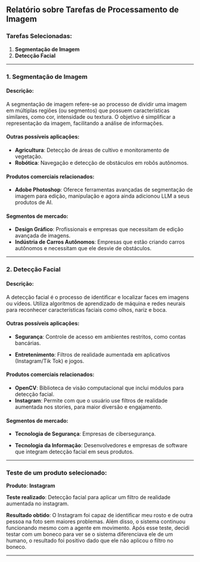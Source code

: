 ## Relatório sobre Tarefas de Processamento de Imagem

### Tarefas Selecionadas:

1. **Segmentação de Imagem**
2. **Detecção Facial**

---

### 1. Segmentação de Imagem

#### Descrição:

A segmentação de imagem refere-se ao processo de dividir uma imagem em múltiplas regiões (ou segmentos) que possuem características similares, como cor, intensidade ou textura. O objetivo é simplificar a representação da imagem, facilitando a análise de informações.

#### Outras possíveis aplicações:

- **Agricultura**: Detecção de áreas de cultivo e monitoramento de vegetação.
- **Robótica**: Navegação e detecção de obstáculos em robôs autônomos.
  
#### Produtos comerciais relacionados:

- **Adobe Photoshop**: Oferece ferramentas avançadas de segmentação de imagem para edição, manipulação e agora ainda adicionou LLM a seus produtos de AI.
  


#### Segmentos de mercado:

- **Design Gráfico**: Profissionais e empresas que necessitam de edição avançada de imagens.
- **Indústria de Carros Autônomos**: Empresas que estão criando carros autônomos e necessitam que ele desvie de obstáculos.
  
---

### 2. Detecção Facial

#### Descrição:

A detecção facial é o processo de identificar e localizar faces em imagens ou vídeos. Utiliza algoritmos de aprendizado de máquina e redes neurais para reconhecer características faciais como olhos, nariz e boca.

#### Outras possíveis aplicações:

- **Segurança**: Controle de acesso em ambientes restritos, como contas bancárias.
  
- **Entretenimento**: Filtros de realidade aumentada em aplicativos (Instagram/Tik Tok) e jogos.


#### Produtos comerciais relacionados:

- **OpenCV**: Biblioteca de visão computacional que inclui módulos para detecção facial.
- **Instagram**: Permite com que o usuário use filtros de realidade aumentada nos stories, para maior diversão e engajamento.

#### Segmentos de mercado:

- **Tecnologia de Segurança**: Empresas de cibersegurança.
  
- **Tecnologia da Informação**: Desenvolvedores e empresas de software que integram detecção facial em seus produtos.

---

### Teste de um produto selecionado:

**Produto**: **Instagram**

**Teste realizado**: Detecção facial para aplicar um filtro de realidade aumentada no instagram.

**Resultado obtido**: O Instagram foi capaz de identificar meu rosto e de outra pessoa na foto sem maiores problemas. Além disso, o sistema continuou funcionando mesmo com a agente em movimento. Após esse teste, decidi testar com um boneco para ver se o sistema diferenciava ele de um humano, o resultado foi positivo dado que ele não aplicou o filtro no boneco.



---
